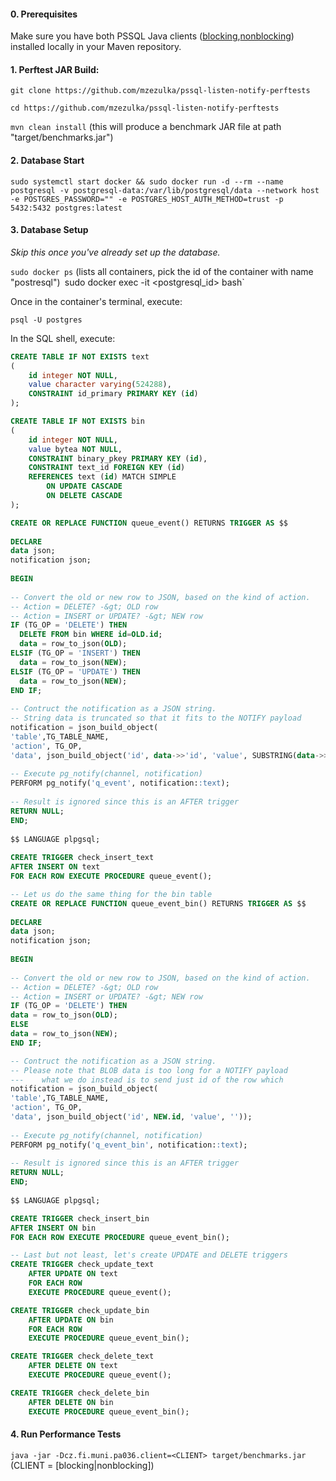 #### 0. Prerequisites

Make sure you have both PSSQL Java clients ([blocking](https://github.com/zezulka/pssql-listen-notify-client-blocking),[nonblocking](https://not.available.yet)) installed locally in your Maven repository.

#### 1. Perftest JAR Build: 

`git clone https://github.com/mzezulka/pssql-listen-notify-perftests`

`cd https://github.com/mzezulka/pssql-listen-notify-perftests`

`mvn clean install` (this will produce a benchmark JAR file at path "target/benchmarks.jar")

#### 2. Database Start

`sudo systemctl start docker && sudo docker run -d --rm --name postgresql -v postgresql-data:/var/lib/postgresql/data --network host -e POSTGRES_PASSWORD="" -e POSTGRES_HOST_AUTH_METHOD=trust -p 5432:5432 postgres:latest`

#### 3. Database Setup

*Skip this once you've already set up the database.*

`sudo docker ps` (lists all containers, pick the id of the container with name "postresql")`
`sudo docker exec -it <postgresql_id> bash`

Once in the container's terminal, execute:

`psql -U postgres`
 
In the SQL shell, execute:
 
```sql
CREATE TABLE IF NOT EXISTS text
(
    id integer NOT NULL,
    value character varying(524288),
    CONSTRAINT id_primary PRIMARY KEY (id)
);

CREATE TABLE IF NOT EXISTS bin
(
    id integer NOT NULL,
    value bytea NOT NULL,
    CONSTRAINT binary_pkey PRIMARY KEY (id),
    CONSTRAINT text_id FOREIGN KEY (id)
    REFERENCES text (id) MATCH SIMPLE
        ON UPDATE CASCADE
        ON DELETE CASCADE
);

CREATE OR REPLACE FUNCTION queue_event() RETURNS TRIGGER AS $$
 
DECLARE
data json;
notification json;
 
BEGIN
 
-- Convert the old or new row to JSON, based on the kind of action.
-- Action = DELETE? -&gt; OLD row
-- Action = INSERT or UPDATE? -&gt; NEW row
IF (TG_OP = 'DELETE') THEN
  DELETE FROM bin WHERE id=OLD.id;
  data = row_to_json(OLD);
ELSIF (TG_OP = 'INSERT') THEN
  data = row_to_json(NEW);
ELSIF (TG_OP = 'UPDATE') THEN
  data = row_to_json(NEW);
END IF;
 
-- Contruct the notification as a JSON string.
-- String data is truncated so that it fits to the NOTIFY payload
notification = json_build_object(
'table',TG_TABLE_NAME,
'action', TG_OP,
'data', json_build_object('id', data->>'id', 'value', SUBSTRING(data->>'value', 1, 7500)));
 
-- Execute pg_notify(channel, notification)
PERFORM pg_notify('q_event', notification::text);
 
-- Result is ignored since this is an AFTER trigger
RETURN NULL;
END;
 
$$ LANGUAGE plpgsql;
	
CREATE TRIGGER check_insert_text
AFTER INSERT ON text
FOR EACH ROW EXECUTE PROCEDURE queue_event();

-- Let us do the same thing for the bin table
CREATE OR REPLACE FUNCTION queue_event_bin() RETURNS TRIGGER AS $$
 
DECLARE
data json;
notification json;
 
BEGIN
 
-- Convert the old or new row to JSON, based on the kind of action.
-- Action = DELETE? -&gt; OLD row
-- Action = INSERT or UPDATE? -&gt; NEW row
IF (TG_OP = 'DELETE') THEN
data = row_to_json(OLD);
ELSE
data = row_to_json(NEW);
END IF;

-- Contruct the notification as a JSON string.
-- Please note that BLOB data is too long for a NOTIFY payload
---    what we do instead is to send just id of the row which 
notification = json_build_object(
'table',TG_TABLE_NAME,
'action', TG_OP,
'data', json_build_object('id', NEW.id, 'value', ''));
 
-- Execute pg_notify(channel, notification)
PERFORM pg_notify('q_event_bin', notification::text);
 
-- Result is ignored since this is an AFTER trigger
RETURN NULL;
END;
 
$$ LANGUAGE plpgsql;

CREATE TRIGGER check_insert_bin
AFTER INSERT ON bin
FOR EACH ROW EXECUTE PROCEDURE queue_event_bin();

-- Last but not least, let's create UPDATE and DELETE triggers
CREATE TRIGGER check_update_text
    AFTER UPDATE ON text
    FOR EACH ROW
    EXECUTE PROCEDURE queue_event();

CREATE TRIGGER check_update_bin
    AFTER UPDATE ON bin
    FOR EACH ROW
    EXECUTE PROCEDURE queue_event_bin();

CREATE TRIGGER check_delete_text
    AFTER DELETE ON text
    EXECUTE PROCEDURE queue_event();

CREATE TRIGGER check_delete_bin
    AFTER DELETE ON bin
    EXECUTE PROCEDURE queue_event_bin();
```
#### 4. Run Performance Tests 

`java -jar -Dcz.fi.muni.pa036.client=<CLIENT> target/benchmarks.jar` (CLIENT = [blocking|nonblocking])
